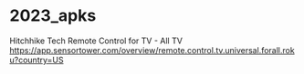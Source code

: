 # 2023_apks

Hitchhike Tech
Remote Control for TV - All TV
https://app.sensortower.com/overview/remote.control.tv.universal.forall.roku?country=US
